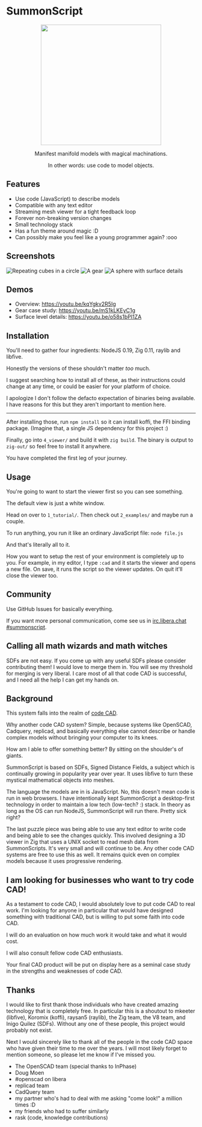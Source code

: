 # SummonScript

<p align="center">
<img width="320" src="/logo.png" />
</p>
<p align="center">Manifest manifold models with magical machinations.</p>
<p align="center">In other words: use code to model objects.</p>

## Features

* Use code (JavaScript) to describe models
* Compatible with any text editor
* Streaming mesh viewer for a tight feedback loop
* Forever non-breaking version changes
* Small technology stack
* Has a fun theme around magic :D
* Can possibly make you feel like a young programmer again? :ooo

## Screenshots

![Repeating cubes in a circle](/repeat.png)
![A gear](/gear.png)
![A sphere with surface details](/gyroid.png)

## Demos

* Overview: https://youtu.be/kqYgkv2R5Ig
* Gear case study: https://youtu.be/mS1kLKEyC1g
* Surface level details: https://youtu.be/o58s1bPI1ZA

## Installation

You'll need to gather four ingredients: NodeJS 0.19, Zig 0.11, raylib and libfive.

Honestly the versions of these shouldn't matter *too* much.

I suggest searching how to install all of these, as their instructions could
change at any time, or could be easier for your platform of choice.

I apologize I don't follow the defacto expectation of binaries being available.
I have reasons for this but they aren't important to mention here.

---

After installing those, run `npm install` so it can install koffi, the FFI
binding package. (Imagine that, a single JS dependency for this project :)

Finally, go into `4_viewer/` and build it with `zig build`. The binary is output
to `zig-out/` so feel free to install it anywhere.

You have completed the first leg of your journey.

## Usage

You're going to want to start the viewer first so you can see something.

The default view is just a white window.

Head on over to `1_tutorial/`. Then check out `2_examples/` and maybe run a couple.

To run anything, you run it like an ordinary JavaScript file: `node file.js`

And that's literally all to it.

How you want to setup the rest of your environment is completely up to you.
For example, in my editor, I type `:cad` and it starts the viewer and opens a
new file. On save, it runs the script so the viewer updates. On quit it'll close
the viewer too.

## Community

Use GitHub Issues for basically everything.

If you want more personal communication, come see us in
[irc.libera.chat #summonscript](https://web.libera.chat/).

## Calling all math wizards and math witches

SDFs are not easy. If you come up with any useful SDFs please consider
contributing them! I would love to merge them in. You will see my threshold for
merging is very liberal. I care most of all that code CAD is successful, and I
need all the help I can get my hands on.

## Background

This system falls into the realm of [code CAD](https://learn.cadhub.xyz/blog/curated-code-cad/).

Why another code CAD system? Simple, because systems like OpenSCAD, Cadquery, replicad,
and basically everything else cannot describe or handle complex models without
bringing your computer to its knees.

How am I able to offer something better? By sitting on the shoulder's of giants.

SummonScript is based on SDFs, Signed Distance Fields, a subject which is continually
growing in popularity year over year. It uses libfive to turn these mystical mathematical
objects into meshes.

The language the models are in is JavaScript. No, this doesn't mean code is run
in web browsers. I have intentionally kept SummonScript a desktop-first technology
in order to maintain a low tech (low-tech? :) stack. In theory as long as the OS
can run NodeJS, SummonScript will run there. Pretty sick right?

The last puzzle piece was being able to use any text editor to write code and
being able to see the changes quickly. This involved designing a 3D viewer in Zig
that uses a UNIX socket to read mesh data from SummonScripts. It's very small and
will continue to be. Any other code CAD systems are free to use this as well. It
remains quick even on complex models because it uses progressive rendering.

## I am looking for businesses who want to try code CAD!

As a testament to code CAD, I would absolutely love to put code CAD to real
work. I'm looking for anyone in particular that would have designed something
with traditional CAD, but is willing to put some faith into code CAD.

I will do an evaluation on how much work it would take and what it would cost.

I will also consult fellow code CAD enthusiasts.

Your final CAD product will be put on display here as a seminal case study in
the strengths and weaknesses of code CAD.

## Thanks

I would like to first thank those individuals who have created amazing technology
that is completely free. In particular this is a shoutout to mkeeter (libfive),
Koromix (koffi), raysan5 (raylib), the  Zig team, the V8 team, and
Inigo Quilez (SDFs). Without any one of these people, this project would
probably not exist.

Next I would sincerely like to thank all of the people in the code CAD space who
have given their time to me over the years. I will most likely forget to mention
someone, so please let me know if I've missed you.

* The OpenSCAD team (special thanks to InPhase)
* Doug Moen
* #openscad on libera
* replicad team
* CadQuery team
* my partner who's had to deal with me asking "come look!" a million times :D
* my friends who had to suffer similarly
* rask (code, knowledge contributions)
